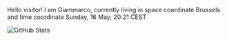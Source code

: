 Hello visitor! I am Giammarco, currently living in space coordinate Brussels and time coordinate Sunday, 16 May, 20:21 CEST

![GitHub Stats](https://github-readme-stats.vercel.app/api?username=grcasanova)
